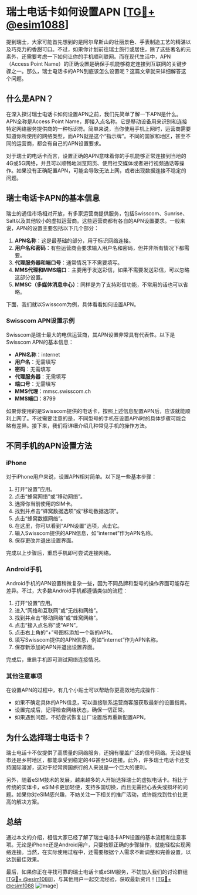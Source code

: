 # 瑞士电话卡如何设置APN [[TG💪+ @esim1088](https://t.me/s/esim1088)]

提到瑞士，大家可能首先想到的是阿尔卑斯山的壮丽景色、手表制造工艺的精湛以及巧克力的香甜可口。不过，如果你计划前往瑞士旅行或居住，除了这些著名的元素外，还需要考虑一下如何让你的手机顺利联网。而在现代生活中，APN（Access Point Name）的正确设置是确保手机能够稳定连接到互联网的关键步骤之一。那么，瑞士电话卡的APN到底该怎么设置呢？这篇文章就来详细解答这个问题。

## 什么是APN？

在深入探讨瑞士电话卡如何设置APN之前，我们先简单了解一下APN是什么。APN全称是Access Point Name，即接入点名称。它是移动设备用来识别和连接特定网络服务提供商的一种标识符。简单来说，当你使用手机上网时，运营商需要知道你所使用的网络类型，而APN就是这个“指示牌”。不同的国家和地区，甚至不同的运营商，都会有自己的APN设置要求。

对于瑞士的电话卡而言，设置正确的APN意味着你的手机能够正常连接到当地的4G或5G网络，并且可以顺畅地浏览网页、使用社交媒体或者进行视频通话等操作。如果没有正确配置APN，可能会导致无法上网，或者出现数据连接不稳定的问题。

## 瑞士电话卡APN的基本信息

瑞士的通信市场相对开放，有多家运营商提供服务，包括Swisscom、Sunrise、Salt以及其他较小的虚拟运营商。这些运营商都有各自的APN设置要求。一般来说，APN的设置主要包括以下几个部分：

1. **APN名称**：这是最基础的部分，用于标识网络连接。
2. **用户名和密码**：有些运营商会要求输入用户名和密码，但并非所有情况下都需要。
3. **代理服务器和端口号**：通常情况下不需要填写。
4. **MMS代理和MMS端口**：主要用于发送彩信，如果不需要发送彩信，可以忽略这部分设置。
5. **MMSC（多媒体消息中心）**：同样是为了支持彩信功能，不常用的话也可以省略。

下面，我们就以Swisscom为例，具体看看如何设置APN。

### Swisscom APN设置示例

Swisscom是瑞士最大的电信运营商，其APN设置非常具有代表性。以下是Swisscom APN的基本信息：

- **APN名称**：internet
- **用户名**：无需填写
- **密码**：无需填写
- **代理服务器**：无需填写
- **端口号**：无需填写
- **MMS代理**：mmsc.swisscom.ch
- **MMS端口**：8799

如果你使用的是Swisscom提供的电话卡，按照上述信息配置APN后，应该就能顺利上网了。不过需要注意的是，不同型号的手机在设置APN时的具体步骤可能会略有差异。接下来，我们将详细介绍几种常见手机的操作方法。

## 不同手机的APN设置方法

### iPhone

对于iPhone用户来说，设置APN相对简单。以下是一些基本步骤：

1. 打开“设置”应用。
2. 点击“蜂窝网络”或“移动网络”。
3. 选择你当前使用的SIM卡。
4. 找到并点击“蜂窝数据选项”或“移动数据选项”。
5. 点击“蜂窝数据网络”。
6. 在这里，你可以看到“APN设置”选项，点击它。
7. 输入Swisscom提供的APN信息，如“internet”作为APN名称。
8. 保存更改并退出设置界面。

完成以上步骤后，重启手机即可尝试连接网络。

### Android手机

Android手机的APN设置稍微复杂一些，因为不同品牌和型号的操作界面可能存在差异。不过，大多数Android手机都遵循类似的流程：

1. 打开“设置”应用。
2. 进入“网络和互联网”或“无线和网络”。
3. 找到并点击“移动网络”或“蜂窝网络”。
4. 点击“接入点名称”或“APN”。
5. 点击右上角的“+”号图标添加一个新的APN。
6. 填写Swisscom提供的APN信息，例如“internet”作为APN名称。
7. 保存新添加的APN并退出设置界面。

完成后，重启手机即可测试网络连接情况。

### 其他注意事项

在设置APN的过程中，有几个小贴士可以帮助你更高效地完成操作：

- 如果不确定具体的APN信息，可以直接联系运营商客服获取最新的设置指南。
- 设置完成后，记得检查网络状态，确保一切正常。
- 如果遇到问题，不妨尝试恢复出厂设置后再重新配置APN。

## 为什么选择瑞士电话卡？

瑞士电话卡不仅提供了高质量的网络服务，还拥有覆盖广泛的信号网络。无论是城市还是乡村地区，都能享受到稳定的4G甚至5G连接。此外，许多瑞士电话卡还支持国际漫游，这对于经常跨国旅行的人来说是一个巨大的便利。

另外，随着eSIM技术的发展，越来越多的人开始选择瑞士的虚拟电话卡。相比于传统的实体卡，eSIM卡更加轻便，支持多国切换，而且无需担心丢失或损坏的问题。如果你对eSIM感兴趣，不妨关注一下相关的推广活动，或许能找到性价比更高的解决方案。

## 总结

通过本文的介绍，相信大家已经了解了瑞士电话卡APN设置的基本流程和注意事项。无论是iPhone还是Android用户，只要按照正确的步骤操作，就能轻松实现网络连接。当然，在实际使用过程中，还需要根据个人需求不断调整和完善设置，以达到最佳效果。

最后，如果你正在寻找可靠的瑞士电话卡或eSIM服务，不妨加入我们的讨论群组[[TG💪+ @esim1088](https://t.me/s/esim1088)]，与其他用户一起交流经验，获取最新资讯！[[TG💪+ @esim1088](https://t.me/s/esim1088) ![Image](https://i.postimg.cc/4NQfJmqS/Snipaste-2025-05-13-00-14-12.png)]